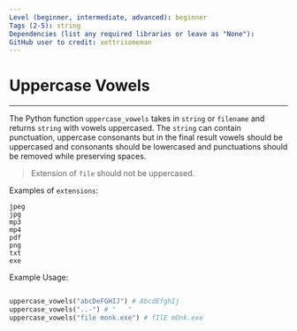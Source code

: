 ```yaml
---
Level (beginner, intermediate, advanced): beginner
Tags (2-5): string
Dependencies (list any required libraries or leave as "None"):
GitHub user to credit: xettrisomeman
---
```


# Uppercase Vowels

---
 The Python function `uppercase_vowels` takes in `string` or `filename` and returns `string` with vowels uppercased. The `string` can contain punctuation, uppercase consonants but in the final result vowels should be uppercased and consonants should be lowercased and punctuations should be removed while preserving spaces.

> Extension of `file` should not be uppercased.

Examples of `extensions`:
```
jpeg
jpg 
mp3
mp4
pdf
png
txt
exe
```


Example Usage:
```python

uppercase_vowels("abcDeFGHIJ") # AbcdEfghIj 
uppercase_vowels("..-") # "   "
uppercase_vowels("file monk.exe") # fIlE mOnk.exe
```
